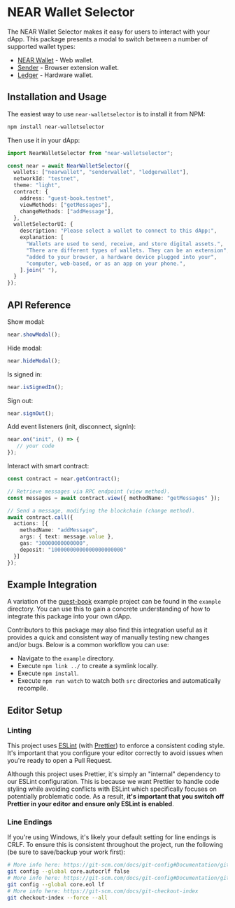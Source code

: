 # NEAR Wallet Selector

The NEAR Wallet Selector makes it easy for users to interact with your dApp. This package presents a modal to switch between a number of supported wallet types:

- [NEAR Wallet](https://wallet.near.org/) - Web wallet.
- [Sender](https://chrome.google.com/webstore/detail/sender-wallet/epapihdplajcdnnkdeiahlgigofloibg) - Browser extension wallet.
- [Ledger](https://www.ledger.com/) - Hardware wallet.

## Installation and Usage

The easiest way to use `near-walletselector` is to install it from NPM:

```bash
npm install near-walletselector
```

Then use it in your dApp:

```ts
import NearWalletSelector from "near-walletselector";

const near = await NearWalletSelector({
  wallets: ["nearwallet", "senderwallet", "ledgerwallet"],
  networkId: "testnet",
  theme: "light",
  contract: {
    address: "guest-book.testnet",
    viewMethods: ["getMessages"],
    changeMethods: ["addMessage"],
  },
  walletSelectorUI: {
    description: "Please select a wallet to connect to this dApp:",
    explanation: [
      "Wallets are used to send, receive, and store digital assets.",
      "There are different types of wallets. They can be an extension",
      "added to your browser, a hardware device plugged into your",
      "computer, web-based, or as an app on your phone.",
    ].join(" "),
  }
});
```

## API Reference

Show modal:

```ts
near.showModal();
```

Hide modal:

```ts
near.hideModal();
```

Is signed in:

```ts
near.isSignedIn();
```

Sign out:

```ts
near.signOut();
```

Add event listeners (init, disconnect, signIn):

```ts
near.on("init", () => {
   // your code
});
```

Interact with smart contract:

```ts
const contract = near.getContract();

// Retrieve messages via RPC endpoint (view method).
const messages = await contract.view({ methodName: "getMessages" });

// Send a message, modifying the blockchain (change method).
await contract.call({
  actions: [{
    methodName: "addMessage",
    args: { text: message.value },
    gas: "30000000000000",
    deposit: "10000000000000000000000"
  }]
});
```

## Example Integration

A variation of the [guest-book](https://github.com/near-examples/guest-book/)  example project can be found in the `example` directory. You can use this to gain a concrete understanding of how to integrate this package into your own dApp.

Contributors to this package may also find this integration useful as it provides a quick and consistent way of manually testing new changes and/or bugs. Below is a common workflow you can use:

- Navigate to the `example` directory.
- Execute `npm link ../` to create a symlink locally.
- Execute `npm install`.
- Execute `npm run watch` to watch both `src` directories and automatically recompile.

## Editor Setup

### Linting

This project uses [ESLint](https://eslint.org/) (with [Prettier](https://prettier.io/)) to enforce a consistent coding style. It's important that you configure your editor correctly to avoid issues when you're ready to open a Pull Request.

Although this project uses Prettier, it's simply an "internal" dependency to our ESLint configuration. This is because we want Prettier to handle code styling while avoiding conflicts with ESLint which specifically focuses on potentially problematic code. As a result, **it's important that you switch off Prettier in your editor and ensure only ESLint is enabled**.

### Line Endings

If you're using Windows, it's likely your default setting for line endings is CRLF. To ensure this is consistent throughout the project, run the following (be sure to save/backup your work first):

```bash
# More info here: https://git-scm.com/docs/git-config#Documentation/git-config.txt-coreautocrlf
git config --global core.autocrlf false
# More info here: https://git-scm.com/docs/git-config#Documentation/git-config.txt-coreeol
git config --global core.eol lf
# More info here: https://git-scm.com/docs/git-checkout-index
git checkout-index --force --all
```
